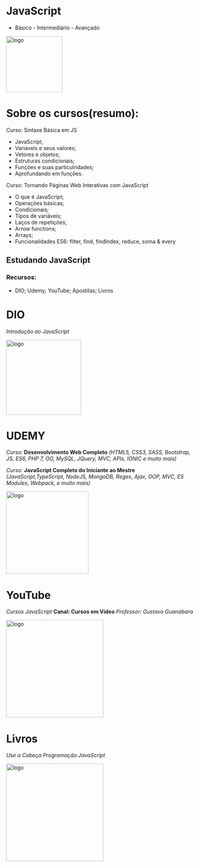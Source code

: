 # JavaScript
* Básico - Intermediário - Avançado

<img src="https://github.com/PBPaschoal/JS-Praticando/blob/main/Imagens/JS-Logo.png?raw=true" alt="logo" width="150px">

# Sobre os cursos(resumo):
Curso: Sintaxe Básica em JS
- JavaScript;
- Variaveis e seus valores;
- Vetores e objetos;
- Estruturas condicionais;
- Funções e suas particulridades;
- Aprofundando em funções.

Curso: Tornando Páginas Web Interativas com JavaScript
- O que é JavaScript;
- Operações básicas;
- Condicionais;
- Tipos de variáveis;
- Laços de repetições;
- Arrow functions;
- Arrays;
- Funcionalidades ES6: filter, find, findIndex, reduce, soma & every


## Estudando JavaScript
### Recursos:
* DIO; Udemy; YouTube; Apostilas; Livros

# DIO
*Introdução ao JavaScript*

<img src="https://github.com/PBPaschoal/JS-Praticando/blob/main/Imagens/Dio-Logo.png?raw=true" alt="logo" width="200px">

# UDEMY
*Curso:* **Desenvolvimento Web Completo** *(HTML5, CSS3, SASS, Bootstrap, JS, ES6, PHP 7, OO, MySQL, JQuery, MVC, APIs, IONIC e muito mais)*

*Curso:* **JavaScript Completo do Iniciante ao Mestre** *(JavaScript,TypeScript, NodeJS, MongoDB, Regex, Ajax, OOP, MVC, ES Modules, Webpack, e muito mais)*

<img src="https://github.com/PBPaschoal/JS-Praticando/blob/main/Imagens/Udemy-Logo.png?raw=true" alt="logo" width="220px">

# YouTube
*Cursos JavaScript* **Canal: Cursos em Vídeo** *Professor: Gustavo Guanabara*

<img src="https://github.com/PBPaschoal/JS-Praticando/blob/main/Imagens/YouTube-Logo.png?raw=true" alt="logo" width="260px">

# Livros
*Use a Cabeça Programação JavaScript*

<img src="https://github.com/PBPaschoal/JS-Praticando/blob/main/Imagens/Livro-Use-a-Cabe%C3%A7a-JavaScrupt.png?raw=true" alt="logo" width="260px">
